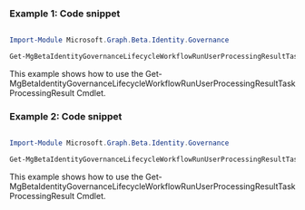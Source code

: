 ### Example 1: Code snippet

```powershell

Import-Module Microsoft.Graph.Beta.Identity.Governance

Get-MgBetaIdentityGovernanceLifecycleWorkflowRunUserProcessingResultTaskProcessingResult -WorkflowId $workflowId -RunId $runId -UserProcessingResultId $userProcessingResultId

```
This example shows how to use the Get-MgBetaIdentityGovernanceLifecycleWorkflowRunUserProcessingResultTaskProcessingResult Cmdlet.

### Example 2: Code snippet

```powershell

Import-Module Microsoft.Graph.Beta.Identity.Governance

Get-MgBetaIdentityGovernanceLifecycleWorkflowRunUserProcessingResultTaskProcessingResult -WorkflowId $workflowId -RunId $runId -UserProcessingResultId $userProcessingResultId -Property "id,failureReason,processingStatus,subject,task" 

```
This example shows how to use the Get-MgBetaIdentityGovernanceLifecycleWorkflowRunUserProcessingResultTaskProcessingResult Cmdlet.

